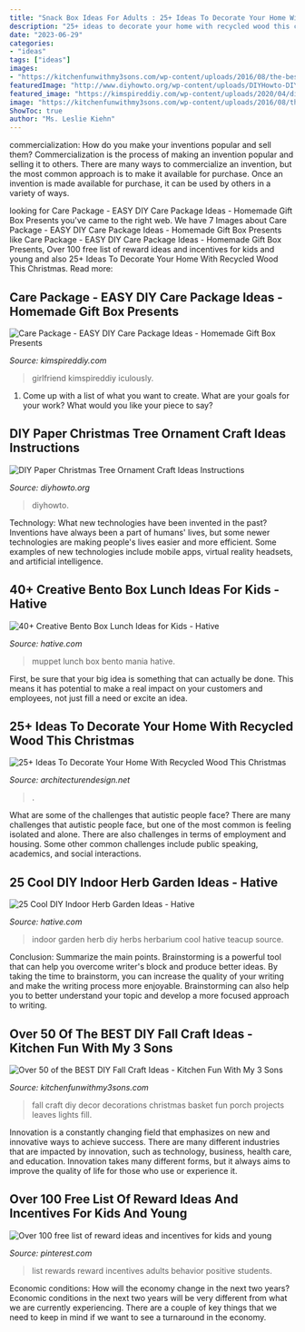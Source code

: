 ```yaml
---
title: "Snack Box Ideas For Adults : 25+ Ideas To Decorate Your Home With Recycled Wood This Christmas"
description: "25+ ideas to decorate your home with recycled wood this christmas"
date: "2023-06-29"
categories:
- "ideas"
tags: ["ideas"]
images:
- "https://kitchenfunwithmy3sons.com/wp-content/uploads/2016/08/the-best-diy-fall-craft-ideas-kids-home-decor-projects-44-680x906.jpg"
featuredImage: "http://www.diyhowto.org/wp-content/uploads/DIYHowto-DIY-Paper-Christmas-Tree-Ornament-Craft-Ideas-09.jpg"
featured_image: "https://kimspireddiy.com/wp-content/uploads/2020/04/diy-care-package-red-4.jpg"
image: "https://kitchenfunwithmy3sons.com/wp-content/uploads/2016/08/the-best-diy-fall-craft-ideas-kids-home-decor-projects-44-680x906.jpg"
ShowToc: true
author: "Ms. Leslie Kiehn"
---
```



commercialization: How do you make your inventions popular and sell them?
Commercialization is the process of making an invention popular and selling it to others. There are many ways to commercialize an invention, but the most common approach is to make it available for purchase. Once an invention is made available for purchase, it can be used by others in a variety of ways.

	

		
looking for Care Package - EASY DIY Care Package Ideas - Homemade Gift Box Presents you've came to the right web. We have 7 Images about Care Package - EASY DIY Care Package Ideas - Homemade Gift Box Presents like Care Package - EASY DIY Care Package Ideas - Homemade Gift Box Presents, Over 100 free list of reward ideas and incentives for kids and young and also 25+ Ideas To Decorate Your Home With Recycled Wood This Christmas. Read more:
		
    
## Care Package - EASY DIY Care Package Ideas - Homemade Gift Box Presents

<img loading=lazy src="https://kimspireddiy.com/wp-content/uploads/2020/04/diy-care-package-red-4.jpg" onerror="this.onerror=null;this.src='https://tse1.mm.bing.net/th?id=OIP.wM3uIc7kdVlGrccFxSFuSgHaKn&amp;pid=15.1';" alt="Care Package - EASY DIY Care Package Ideas - Homemade Gift Box Presents">

_Source: kimspireddiy.com_

>girlfriend kimspireddiy iculously. 

	

1. Come up with a list of what you want to create. What are your goals for your work? What would you like your piece to say? 

    
## DIY Paper Christmas Tree Ornament Craft Ideas Instructions

<img loading=lazy src="http://www.diyhowto.org/wp-content/uploads/DIYHowto-DIY-Paper-Christmas-Tree-Ornament-Craft-Ideas-09.jpg" onerror="this.onerror=null;this.src='https://tse4.mm.bing.net/th?id=OIP.k-RBP45LUswyrSuARFEggAHaKZ&amp;pid=15.1';" alt="DIY Paper Christmas Tree Ornament Craft Ideas Instructions">

_Source: diyhowto.org_

>diyhowto. 

	

Technology: What new technologies have been invented in the past?
Inventions have always been a part of humans' lives, but some newer technologies are making people's lives easier and more efficient. Some examples of new technologies include mobile apps, virtual reality headsets, and artificial intelligence.

    
## 40+ Creative Bento Box Lunch Ideas For Kids - Hative

<img loading=lazy src="https://hative.com/wp-content/uploads/2014/04/lunch-box-ideas/10-muppet-mania.jpg" onerror="this.onerror=null;this.src='https://tse4.mm.bing.net/th?id=OIP.4a0U_KgQ3cNnPsF4x_cYPQHaHa&amp;pid=15.1';" alt="40+ Creative Bento Box Lunch Ideas for Kids - Hative">

_Source: hative.com_

>muppet lunch box bento mania hative. 

	

First, be sure that your big idea is something that can actually be done. This means it has potential to make a real impact on your customers and employees, not just fill a need or excite an idea.

    
## 25+ Ideas To Decorate Your Home With Recycled Wood This Christmas

<img loading=lazy src="https://cdn.architecturendesign.net/wp-content/uploads/2015/12/AD-Ideas-To-Decorate-Your-Home-With-Recycled-Wood-This-02.jpg" onerror="this.onerror=null;this.src='https://tse3.mm.bing.net/th?id=OIP.oRYbCq6wh6aS-Dx9hv2pIQHaJ4&amp;pid=15.1';" alt="25+ Ideas To Decorate Your Home With Recycled Wood This Christmas">

_Source: architecturendesign.net_

>. 

	

What are some of the challenges that autistic people face?
There are many challenges that autistic people face, but one of the most common is feeling isolated and alone. There are also challenges in terms of employment and housing. Some other common challenges include public speaking, academics, and social interactions.

    
## 25 Cool DIY Indoor Herb Garden Ideas - Hative

<img loading=lazy src="https://hative.com/wp-content/uploads/2014/11/indoor-garden/25-tiers-of-herbs.jpg" onerror="this.onerror=null;this.src='https://tse2.mm.bing.net/th?id=OIP.4RnxXOb-65zizvkcVai5qAHaK_&amp;pid=15.1';" alt="25 Cool DIY Indoor Herb Garden Ideas - Hative">

_Source: hative.com_

>indoor garden herb diy herbs herbarium cool hative teacup source. 

	

Conclusion: Summarize the main points.
Brainstorming is a powerful tool that can help you overcome writer's block and produce better ideas. By taking the time to brainstorm, you can increase the quality of your writing and make the writing process more enjoyable. Brainstorming can also help you to better understand your topic and develop a more focused approach to writing.

    
## Over 50 Of The BEST DIY Fall Craft Ideas - Kitchen Fun With My 3 Sons

<img loading=lazy src="https://kitchenfunwithmy3sons.com/wp-content/uploads/2016/08/the-best-diy-fall-craft-ideas-kids-home-decor-projects-44-680x906.jpg" onerror="this.onerror=null;this.src='https://tse1.mm.bing.net/th?id=OIP.qDUyYhLRviU98med7n9WZAHaJ3&amp;pid=15.1';" alt="Over 50 of the BEST DIY Fall Craft Ideas - Kitchen Fun With My 3 Sons">

_Source: kitchenfunwithmy3sons.com_

>fall craft diy decor decorations christmas basket fun porch projects leaves lights fill. 

	

Innovation is a constantly changing field that emphasizes on new and innovative ways to achieve success. There are many different industries that are impacted by innovation, such as technology, business, health care, and education. Innovation takes many different forms, but it always aims to improve the quality of life for those who use or experience it.

    
## Over 100 Free List Of Reward Ideas And Incentives For Kids And Young

<img loading=lazy src="https://i.pinimg.com/736x/0c/8c/9c/0c8c9c780b8f1ec3e1dab2c21cb58b23.jpg" onerror="this.onerror=null;this.src='https://tse4.mm.bing.net/th?id=OIP.a3JE5AuKvAqewALysr-R0gHaLH&amp;pid=15.1';" alt="Over 100 free list of reward ideas and incentives for kids and young">

_Source: pinterest.com_

>list rewards reward incentives adults behavior positive students. 

	

Economic conditions: How will the economy change in the next two years?
Economic conditions in the next two years will be very different from what we are currently experiencing. There are a couple of key things that we need to keep in mind if we want to see a turnaround in the economy.

